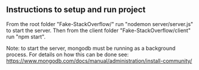 ## Instructions to setup and run project

From the root folder "Fake-StackOverflow/" run "nodemon server/server.js" to start the server. 
Then from the client folder "Fake-StackOverflow/client" run "npm start".

Note: to start the server, mongodb must be running as a background process. For details on how this can be done see: https://www.mongodb.com/docs/manual/administration/install-community/
